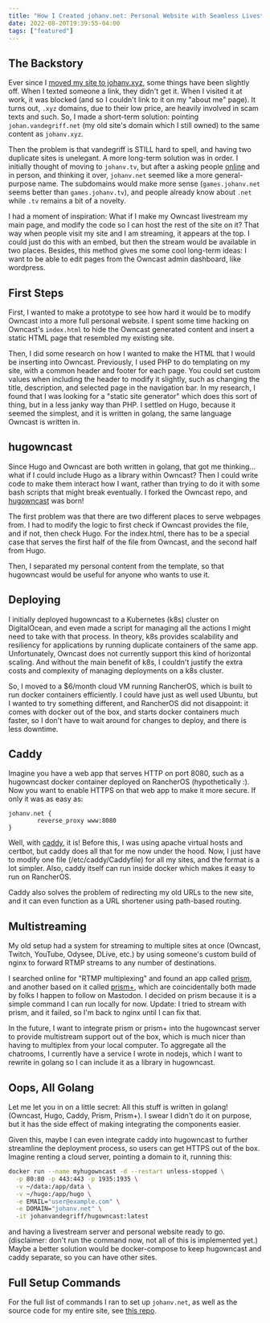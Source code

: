 ```yaml
---
title: "How I Created johanv.net: Personal Website with Seamless Livestream"
date: 2022-08-20T19:39:55-04:00
tags: ["featured"]
---
```


## The Backstory
Ever since I [moved my site to johanv.xyz](/blog/how-i-created-johanv-xyz), some things have been slightly off. When I texted someone a link, they didn't get it. When I visited it at work, it was blocked (and so I couldn't link to it on my "about me" page). It turns out, `.xyz` domains, due to their low price, are heavily involved in scam texts and such. So, I made a short-term solution: pointing `johan.vandegriff.net` (my old site's domain which I still owned) to the same content as `johanv.xyz`.

Then the problem is that vandegriff is STILL hard to spell, and having two duplicate sites is unelegant. A more long-term solution was in order. I initially thought of moving to `johanv.tv`, but after a asking people [online](https://fosstodon.org/@johanv/108750900373968186) and in person, and thinking it over, `johanv.net` seemed like a more general-purpose name. The subdomains would make more sense (`games.johanv.net` seems better than `games.johanv.tv`), and people already know about `.net` while `.tv` remains a bit of a novelty.

I had a moment of inspiration: What if I make my Owncast livestream my main page, and modify the code so I can host the rest of the site on it? That way when people visit my site and I am streaming, it appears at the top. I could just do this with an embed, but then the stream would be available in two places. Besides, this method gives me some cool long-term ideas: I want to be able to edit pages from the Owncast admin dashboard, like wordpress.

## First Steps
First, I wanted to make a prototype to see how hard it would be to modify Owncast into a more full personal website. I spent some time hacking on Owncast's `index.html` to hide the Owncast generated content and insert a static HTML page that resembled my existing site.

Then, I did some research on how I wanted to make the HTML that I would be inserting into Owncast. Previously, I used PHP to do templating on my site, with a common header and footer for each page. You could set custom values when including the header to modify it slightly, such as changing the title, description, and selected page in the navigation bar. In my research, I found that I was looking for a "static site generator" which does this sort of thing, but in a less janky way than PHP. I settled on Hugo, because it seemed the simplest, and it is written in golang, the same language Owncast is written in.

## hugowncast
Since Hugo and Owncast are both written in golang, that got me thinking... what if I could include Hugo as a library within Owncast? Then I could write code to make them interact how I want, rather than trying to do it with some bash scripts that might break eventually. I forked the Owncast repo, and [hugowncast](https://github.com/johanvandegriff/hugowncast) was born!

The first problem was that there are two different places to serve webpages from. I had to modify the logic to first check if Owncast provides the file, and if not, then check Hugo. For the index.html, there has to be a special case that serves the first half of the file from Owncast, and the second half from Hugo.

Then, I separated my personal content from the template, so that hugowncast would be useful for anyone who wants to use it.

## Deploying
I initially deployed hugowncast to a Kubernetes (k8s) cluster on DigitalOcean, and even made a script for managing all the actions I might need to take with that process. In theory, k8s provides scalability and resiliency for applications by running duplicate containers of the same app. Unfortunately, Owncast does not currently support this kind of horizontal scaling. And without the main benefit of k8s, I couldn't justify the extra costs and complexity of managing deployments on a k8s cluster.

So, I moved to a $6/month cloud VM running RancherOS, which is built to run docker containers efficiently. I could have just as well used Ubuntu, but I wanted to try something different, and RancherOS did not disappoint: it comes with docker out of the box, and starts docker containers much faster, so I don't have to wait around for changes to deploy, and there is less downtime.

## Caddy
Imagine you have a web app that serves HTTP on port 8080, such as a hugowncast docker container deployed on RancherOS (hypothetically :). Now you want to enable HTTPS on that web app to make it more secure. If only it was as easy as:
```
johanv.net {
        reverse_proxy www:8080
}
```
Well, with [caddy](https://caddyserver.com/), it is! Before this, I was using apache virtual hosts and certbot, but caddy does all that for me now under the hood. Now, I just have to modify one file (/etc/caddy/Caddyfile) for all my sites, and the format is a lot simpler. Also, caddy itself can run inside docker which makes it easy to run on RancherOS.

Caddy also solves the problem of redirecting my old URLs to the new site, and it can even function as a URL shortener using path-based routing.

## Multistreaming
My old setup had a system for streaming to multiple sites at once (Owncast, Twitch, YouTube, Odysee, DLive, etc.) by using someone's custom build of nginx to forward RTMP streams to any number of destinations.

I searched online for "RTMP multiplexing" and found an app called [prism](https://github.com/muesli/prism), and another based on it called [prism+](https://github.com/geekgonecrazy/prismplus), which are coincidentally both made by folks I happen to follow on Mastodon. I decided on prism because it is a simple command I can run locally for now. Update: I tried to stream with prism, and it failed, so I'm back to nginx until I can fix that.

In the future, I want to integrate prism or prism+ into the hugowncast server to provide multistream support out of the box, which is much nicer than having to multiplex from your local computer. To aggregate all the chatrooms, I currently have a service I wrote in nodejs, which I want to rewrite in golang so I can include it as a library in hugowncast.

## Oops, All Golang
Let me let you in on a little secret: All this stuff is written in golang! (Owncast, Hugo, Caddy, Prism, Prism+). I swear I didn't do it on purpose, but it has the side effect of making integrating the components easier.

Given this, maybe I can even integrate caddy into hugowncast to further streamline the deployment process, so users can get HTTPS out of the box. Imagine renting a cloud server, pointing a domain to it, running this:
```bash
docker run --name myhugowncast -d --restart unless-stopped \
  -p 80:80 -p 443:443 -p 1935:1935 \
  -v ~/data:/app/data \
  -v ~/hugo:/app/hugo \
  -e EMAIL="user@example.com" \
  -e DOMAIN="johanv.net" \
  -it johanvandegriff/hugowncast:latest
```
and having a livestream server and personal website ready to go. (disclaimer: don't run the command now, not all of this is implemented yet.) Maybe a better solution would be docker-compose to keep hugowncast and caddy separate, so you can have other sites.

## Full Setup Commands
For the full list of commands I ran to set up `johanv.net`, as well as the source code for my entire site, see [this repo](https://codeberg.org/johanvandegriff/johanv.net/).
